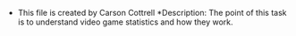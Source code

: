 * This file is created by Carson Cottrell
*Description: The point of this task is to understand video game statistics and how they work.